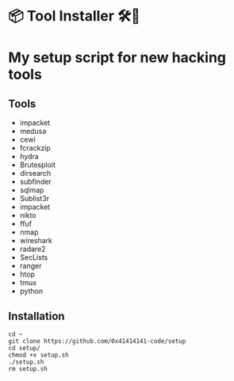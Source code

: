 # 📦 Tool Installer 🛠🧰
# My setup script for new hacking tools

## Tools
- impacket
- medusa
- cewl
- fcrackzip
- hydra
- Brutesploit
- dirsearch
- subfinder
- sqlmap
- Sublist3r
- impacket
- nikto
- ffuf
- nmap
- wireshark
- radare2
- SecLists
- ranger
- htop
- tmux
- python

## Installation



```
cd ~
git clone https://github.com/0x41414141-code/setup
cd setup/
chmod +x setup.sh
./setup.sh
rm setup.sh
```
